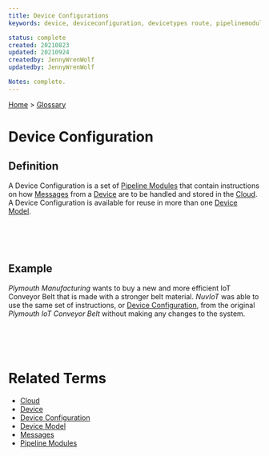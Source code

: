 ```yaml
---
title: Device Configurations
keywords: device, deviceconfiguration, devicetypes route, pipelinemodules

status: complete
created: 20210823
updated: 20210924
createdby: JennyWrenWolf
updatedby: JennyWrenWolf

Notes: complete. 
---
```

[Home](../Index.md) > [Glossary](./Index.md)

# Device Configuration
## Definition
A Device Configuration is a set of [Pipeline Modules](./PipelineModules.md) that contain instructions on how [Messages](./Message.md) from a [Device](./Device.md) are to be handled and stored in the [Cloud](./Cloud.md). A Device Configuration is available for reuse in more than one [Device Model](./DeviceModel.md).

<br>
<br>
<br>

## Example
*Plymouth Manufacturing* wants to buy a new and more efficient IoT Conveyor Belt that is made with a stronger belt material. *NuvIoT* was able to use the same set of instructions, or [Device Configuration](./DeviceConfiguration.md), from the original *Plymouth IoT Conveyor Belt* without making any changes to the system.

<br>
<br>
<br>

# Related Terms
- [Cloud](./Cloud.md)
- [Device](./Device.md)
- [Device Configuration](./DeviceConfiguration.md)
- [Device Model](./DeviceModel.md)
- [Messages](./Message.md)
- [Pipeline Modules](./PipelineModules.md)
